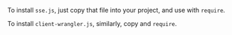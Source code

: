 
To install `sse.js`, just copy that file into your project, and use with `require`.

To install `client-wrangler.js`, similarly, copy and `require`.
